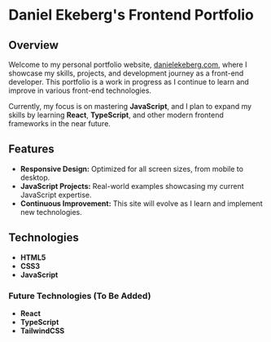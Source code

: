 # Daniel Ekeberg's Frontend Portfolio

## Overview

Welcome to my personal portfolio website, [danielekeberg.com](https://www.danielekeberg.com), where I showcase my skills, projects, and development journey as a front-end developer. This portfolio is a work in progress as I continue to learn and improve in various front-end technologies.

Currently, my focus is on mastering **JavaScript**, and I plan to expand my skills by learning **React**, **TypeScript**, and other modern frontend frameworks in the near future.

## Features

- **Responsive Design:** Optimized for all screen sizes, from mobile to desktop.
- **JavaScript Projects:** Real-world examples showcasing my current JavaScript expertise.
- **Continuous Improvement:** This site will evolve as I learn and implement new technologies.

## Technologies

- **HTML5**
- **CSS3**
- **JavaScript**

### Future Technologies (To Be Added)

- **React**
- **TypeScript**
- **TailwindCSS**